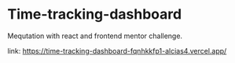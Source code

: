 # Time-tracking-dashboard


Mequtation with react and frontend mentor challenge.


link: https://time-tracking-dashboard-fqnhkkfp1-alcias4.vercel.app/
